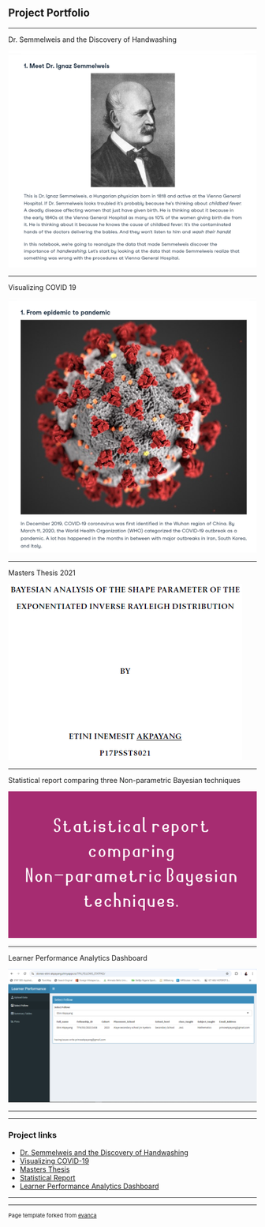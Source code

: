 ## Project Portfolio

---
Dr. Semmelweis and the Discovery of Handwashing

<img src="images/Screenshot_2023_0429_133318.png?raw=true"/>

---
Visualizing COVID 19

<img src="images/Screenshot_2023_0429_133432.png?raw=true"/>

---
Masters Thesis 2021

<img src="images/Project_image.PNG?raw=true"/>

---
Statistical report comparing three Non-parametric Bayesian techniques

<img src="images/statReport.png?raw=true"/>

---
Learner Performance Analytics Dashboard

<img src="images/Display image.PNG?raw=true"/>

---


---

### Project links 

- [Dr. Semmelweis and the Discovery of Handwashing](https://app.datacamp.com/workspace/w/0b1b9534-f77c-43f6-9323-5ac560341302/edit)
- [Visualizing COVID-19](https://app.datacamp.com/workspace/w/0434d327-6d31-43ac-b422-bf154797b0b1/edit)
- [Masters Thesis](/pdf/Thesis.pdf)
- [Statistical Report](https://github.com/Prince-akpayang/Comparison-of-three-common-nonparametric-Bayes-techniques-)
- [Learner Performance Analytics Dashboard](https://sloneo-etini-akpayang.shinyapps.io/TFN_FELLOWS_STATPAD/)

---




---
<p style="font-size:11px">Page template forked from <a href="https://github.com/evanca/quick-portfolio">evanca</a></p>
<!-- Remove above link if you don't want to attibute -->

